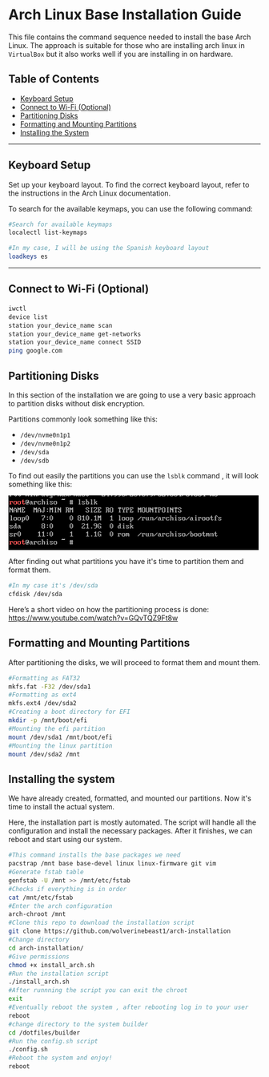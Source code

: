
# Arch Linux Base Installation Guide

This file contains the command sequence needed to install the base Arch Linux. The approach is suitable for those who are installing arch linux
in `VirtualBox` but it also works well if you are installing in on hardware.

## Table of Contents
- [Keyboard Setup](#keyboard-setup)
- [Connect to Wi-Fi (Optional)](#connect-to-wi-fi-optional)
- [Partitioning Disks](#partitioning-disks)
- [Formatting and Mounting Partitions](#formatting-and-mounting-partitions)
- [Installing the System](#installing-the-system)

---

## Keyboard Setup


Set up your keyboard layout. To find the correct keyboard layout, refer to the instructions in the Arch Linux documentation.


To search for the available keymaps, you can use the following command:
```bash
#Search for available keymaps
localectl list-keymaps
```
```bash
#In my case, I will be using the Spanish keyboard layout
loadkeys es
```
---
## Connect to Wi-Fi (Optional)
```bash
iwctl
device list
station your_device_name scan
station your_device_name get-networks
station your_device_name connect SSID
ping google.com
```
## Partitioning Disks
In this section of the installation we are going to use a very basic approach to partition disks without disk encryption.

Partitions commonly look something like this:

- `/dev/nvme0n1p1`
- `/dev/nvme0n1p2`
- `/dev/sda`
- `/dev/sdb`

To find out easily the partitions you can use the `lsblk` command , it will look something like this:

<img src="/images/lsblk.PNG" alt="rice" align="center" width="500px">

After finding out what partitions you have it's time to partition them and format them.
```bash
#In my case it's /dev/sda
cfdisk /dev/sda
```
Here’s a short video on how the partitioning process is done: https://www.youtube.com/watch?v=GQvTQZ9Ft8w
## Formatting and Mounting Partitions

After partitioning the disks, we will proceed to format them and mount them.

```bash
#Formatting as FAT32
mkfs.fat -F32 /dev/sda1
#Formatting as ext4 
mkfs.ext4 /dev/sda2
#Creating a boot directory for EFI
mkdir -p /mnt/boot/efi
#Mounting the efi partition
mount /dev/sda1 /mnt/boot/efi
#Mounting the linux partition
mount /dev/sda2 /mnt 
```

## Installing the system
We have already created, formatted, and mounted our partitions. Now it's time to install the actual system.

Here, the installation part is mostly automated. The script will handle all the configuration and install the necessary packages. After it finishes, we can reboot and start using our system.
```bash
#This command installs the base packages we need 
pacstrap /mnt base base-devel linux linux-firmware git vim
#Generate fstab table
genfstab -U /mnt >> /mnt/etc/fstab
#Checks if everything is in order
cat /mnt/etc/fstab
#Enter the arch configuration
arch-chroot /mnt
#Clone this repo to download the installation script
git clone https://github.com/wolverinebeast1/arch-installation
#Change directory
cd arch-installation/
#Give permissions
chmod +x install_arch.sh
#Run the installation script
./install_arch.sh
#After runnning the script you can exit the chroot 
exit
#Eventually reboot the system , after rebooting log in to your user
reboot
#change directory to the system builder
cd /dotfiles/builder
#Run the config.sh script
./config.sh
#Reboot the system and enjoy!
reboot
```




